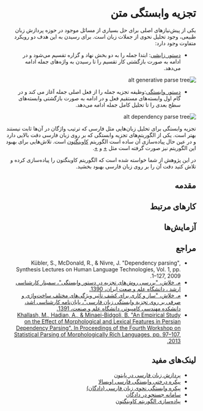 <div dir=rtl>

# تجزیه وابستگی متن
یکی از پیش‌نیازهای اصلی برای حل بسیاری از مسائل موجود در حوزه پردازش زبان طبیعی، وجود تحلیل نحوی از جملات زبان است. برای رسیدن به این هدف دو رویکرد متفاوت وجود دارد: 
* [دستور زایشی](http://fa.wikipedia.org/wiki/دستور_زایشی): ابتدا جمله را به دو بخش نهاد و گزاره تقسیم می‌شود و در ادامه به صورت بازگشتی کار تقسیم را تا رسیدن به واژه‌های جمله ادامه می‌دهد.

![alt generative parse tree](http://upload.wikimedia.org/wikipedia/commons/5/54/Parse_tree_1.jpg)
* [دستور وابستگی](http://fa.wikipedia.org/wiki/دستور_وابستگی):وظیفه تجزیه جمله را از فعل اصلی جمله آغاز می کند و در گام اول وابسته‌های مستقیم فعل و در ادامه به صورت بازگشتی وابسته‌های سطح بعدی را تا تحلیل کامل جمله ادامه می‌دهد.

![alt dependency parse tree](http://upload.wikimedia.org/wikipedia/commons/8/8c/Parse2.jpg)

تجزیه وابستگی برای تحلیل زبان‌هایی مثل فارسی که ترتیب واژگان در آن‌ها ثابت نیستند بهتر است. یکی از الگوریتم‌های تجزیه وابستگی که بر روی زبان فارسی دقت بالایی دارد و در عین حال پیاده‌سازی آن ساده است الگوریتم [کاوینگتون](http://www.stanford.edu/~mjkay/covington.pdf) است. تلاش‌هایی برای بهبود این الگوریتم نیز صورت گرفته است مثل [+](http://acl.ldc.upenn.edu/eacl2006/main/papers/04_1_nivre_29.pdf) و [+](http://acl.ldc.upenn.edu/D/D07/D07-1125.pdf).

در این پژوهش از شما خواسته شده است که الگوریتم کاوینگتون را پیاده‌سازی کرده و تلاش کنید دقت آن را بر روی زبان فارسی بهبود بخشید.

## مقدمه

## کارهای مرتبط

## آزمایش‌ها

## مراجع
+ Kübler, S., McDonald, R., & Nivre, J. "Dependency parsing", Synthesis Lectures on Human Language Technologies, Vol. 1, pp. 1–127, 2009.
+ [م. خلاش، "بررسی روش‌های تجزيه در دستور وابستگی"، سمينار کارشناسی ارشد ، دانشگاه علم و صعت ايران، 1390.](http://nlp.iust.ac.ir/downloads/articles/A%20Survey%20on%20Dependency%20Parsing.pdf)
+ [م. خلاش، "ساز و کاری برای کشف تأثير ويژگی‌های مختلف ساخت‌واژی و صرفی بر روی تجزية وابستگی زبان فارسی"، پایان‌نامه کارشناسی اشد، دانشکده مهندسی کامپيوتر، دانشگاه علم و صنعت، 1391.](http://nlp.iust.ac.ir/downloads/articles/Dependency%20Parsing.pdf)
+ [Khallash, M., Hadian, A., & Minaei-Bidgoli, B. "An Empirical Study on the Effect of Morphological and Lexical Features in Persian Dependency Parsing". In Proceedings of the Fourth Workshop on Statistical Parsing of Morphologically Rich Languages, pp. 97–107, 2013.](http://www.aclweb.org/anthology/W/W13/W13-4912.pd)

## لینک‌های مفید
+ [پردازش زبان فارسی در پایتون](http://www.sobhe.ir/hazm)
+ [پیکره درختی وابستگی فارسی اوپسالا](http://dadegan.ir/catalog/updt)
+ [پیکره وابستگی نحوی زبان فارسی (دادگان)](http://dadegan.ir/catalog/perdt)
+ [سامانه جستجو در دادگان](http://search.dadegan.ir)
+ [پیاده‌سازی الگوریتم کاوینگتون](http://www.ai.uga.edu/mc/pronto/)
